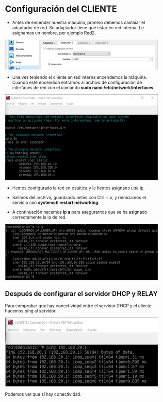 # Configuración del CLIENTE

- Antes de encender nuestra máquina, primero debemos cambiar el adaptador de red. Su adaptador tiene que estar en red interna. Le asignamos un nombre, por ejemplo Red2.

![Red del cliente](img/redcliente.jpg)

- Una vez teniendo el cliente en red interna encendemos la máquina. Cuando esté encendida entramos al archivo de configuración de interfaces de red con el comando **sudo nano /etc/network/interfaces**

![Estatica](img/staticcliente.jpg)

- Hemos configurado la red en estática y le hemos asignado una ip.

- Salimos del archivo, guardando antes con Ctrl + o, y reiniciamos el servicio con **systemctl restart networking**.

- A continuación hacemos **ip a** para asegurarnos que se ha asignado correctamente la ip de red.

![Ip a](img/ipacliente.jpg)

## Después de configurar el servidor DHCP y RELAY

Para comprobar que hay conectividad entre el servidor DHCP y el cliente hacemos ping al servidor.

![Ping cliente](img/pingcliente.jpg)

Podemos ver que sí hay conectividad.
